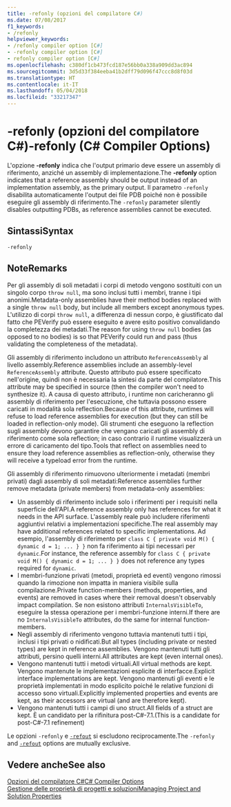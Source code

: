 ```yaml
---
title: -refonly (opzioni del compilatore C#)
ms.date: 07/08/2017
f1_keywords:
- /refonly
helpviewer_keywords:
- /refonly compiler option [C#]
- -refonly compiler option [C#]
- refonly compiler option [C#]
ms.openlocfilehash: c380df1cb473fcd187e56bb0a338a909dd3ac894
ms.sourcegitcommit: 3d5d33f384eeba41b2dff79d096f47ccc8d8f03d
ms.translationtype: HT
ms.contentlocale: it-IT
ms.lasthandoff: 05/04/2018
ms.locfileid: "33217347"
---
```

# <a name="-refonly-c-compiler-options"></a><span data-ttu-id="54a2d-102">-refonly (opzioni del compilatore C#)</span><span class="sxs-lookup"><span data-stu-id="54a2d-102">-refonly (C# Compiler Options)</span></span>

<span data-ttu-id="54a2d-103">L'opzione **-refonly** indica che l'output primario deve essere un assembly di riferimento, anziché un assembly di implementazione.</span><span class="sxs-lookup"><span data-stu-id="54a2d-103">The **-refonly** option indicates that a reference assembly should be output instead of an implementation assembly, as the primary output.</span></span> <span data-ttu-id="54a2d-104">Il parametro `-refonly` disabilita automaticamente l'output dei file PDB poiché non è possibile eseguire gli assembly di riferimento.</span><span class="sxs-lookup"><span data-stu-id="54a2d-104">The `-refonly` parameter silently disables outputting PDBs, as reference assemblies cannot be executed.</span></span>

## <a name="syntax"></a><span data-ttu-id="54a2d-105">Sintassi</span><span class="sxs-lookup"><span data-stu-id="54a2d-105">Syntax</span></span>

```console
-refonly
```

## <a name="remarks"></a><span data-ttu-id="54a2d-106">Note</span><span class="sxs-lookup"><span data-stu-id="54a2d-106">Remarks</span></span>

<span data-ttu-id="54a2d-107">Per gli assembly di soli metadati i corpi di metodo vengono sostituiti con un singolo corpo `throw null`, ma sono inclusi tutti i membri, tranne i tipi anonimi.</span><span class="sxs-lookup"><span data-stu-id="54a2d-107">Metadata-only assemblies have their method bodies replaced with a single `throw null` body, but include all members except anonymous types.</span></span> <span data-ttu-id="54a2d-108">L'utilizzo di corpi `throw null`, a differenza di nessun corpo, è giustificato dal fatto che PEVerify può essere eseguito e avere esito positivo convalidando la completezza dei metadati.</span><span class="sxs-lookup"><span data-stu-id="54a2d-108">The reason for using `throw null` bodies (as opposed to no bodies) is so that PEVerify could run and pass (thus validating the completeness of the metadata).</span></span>

<span data-ttu-id="54a2d-109">Gli assembly di riferimento includono un attributo `ReferenceAssembly` al livello assembly.</span><span class="sxs-lookup"><span data-stu-id="54a2d-109">Reference assemblies include an assembly-level `ReferenceAssembly` attribute.</span></span> <span data-ttu-id="54a2d-110">Questo attributo può essere specificato nell'origine, quindi non è necessaria la sintesi da parte del compilatore.</span><span class="sxs-lookup"><span data-stu-id="54a2d-110">This attribute may be specified in source (then the compiler won't need to synthesize it).</span></span> <span data-ttu-id="54a2d-111">A causa di questo attributo, i runtime non caricheranno gli assembly di riferimento per l'esecuzione, che tuttavia possono essere caricati in modalità sola reflection.</span><span class="sxs-lookup"><span data-stu-id="54a2d-111">Because of this attribute, runtimes will refuse to load reference assemblies for execution (but they can still be loaded in reflection-only mode).</span></span> <span data-ttu-id="54a2d-112">Gli strumenti che eseguono la reflection sugli assembly devono garantire che vengano caricati gli assembly di riferimento come sola reflection; in caso contrario il runtime visualizzerà un errore di caricamento del tipo.</span><span class="sxs-lookup"><span data-stu-id="54a2d-112">Tools that reflect on assemblies need to ensure they load reference assemblies as reflection-only, otherwise they will receive a typeload error from the runtime.</span></span>

<span data-ttu-id="54a2d-113">Gli assembly di riferimento rimuovono ulteriormente i metadati (membri privati) dagli assembly di soli metadati:</span><span class="sxs-lookup"><span data-stu-id="54a2d-113">Reference assemblies further remove metadata (private members) from metadata-only assemblies:</span></span>

- <span data-ttu-id="54a2d-114">Un assembly di riferimento include solo i riferimenti per i requisiti nella superficie dell'API.</span><span class="sxs-lookup"><span data-stu-id="54a2d-114">A reference assembly only has references for what it needs in the API surface.</span></span> <span data-ttu-id="54a2d-115">L'assembly reale può includere riferimenti aggiuntivi relativi a implementazioni specifiche.</span><span class="sxs-lookup"><span data-stu-id="54a2d-115">The real assembly may have additional references related to specific implementations.</span></span> <span data-ttu-id="54a2d-116">Ad esempio, l'assembly di riferimento per `class C { private void M() { dynamic d = 1; ... } }` non fa riferimento ai tipi necessari per `dynamic`.</span><span class="sxs-lookup"><span data-stu-id="54a2d-116">For instance, the reference assembly for `class C { private void M() { dynamic d = 1; ... } }` does not reference any types required for `dynamic`.</span></span>
- <span data-ttu-id="54a2d-117">I membri-funzione privati (metodi, proprietà ed eventi) vengono rimossi quando la rimozione non impatta in maniera visibile sulla compilazione.</span><span class="sxs-lookup"><span data-stu-id="54a2d-117">Private function-members (methods, properties, and events) are removed in cases where their removal doesn't observably impact compilation.</span></span> <span data-ttu-id="54a2d-118">Se non esistono attributi `InternalsVisibleTo`, eseguire la stessa operazione per i membri-funzione interni.</span><span class="sxs-lookup"><span data-stu-id="54a2d-118">If there are no `InternalsVisibleTo` attributes, do the same for internal function-members.</span></span>
- <span data-ttu-id="54a2d-119">Negli assembly di riferimento vengono tuttavia mantenuti tutti i tipi, inclusi i tipi privati o nidificati.</span><span class="sxs-lookup"><span data-stu-id="54a2d-119">But all types (including private or nested types) are kept in reference assemblies.</span></span> <span data-ttu-id="54a2d-120">Vengono mantenuti tutti gli attributi, persino quelli interni.</span><span class="sxs-lookup"><span data-stu-id="54a2d-120">All attributes are kept (even internal ones).</span></span>
- <span data-ttu-id="54a2d-121">Vengono mantenuti tutti i metodi virtuali.</span><span class="sxs-lookup"><span data-stu-id="54a2d-121">All virtual methods are kept.</span></span> <span data-ttu-id="54a2d-122">Vengono mantenute le implementazioni esplicite di interfacce.</span><span class="sxs-lookup"><span data-stu-id="54a2d-122">Explicit interface implementations are kept.</span></span> <span data-ttu-id="54a2d-123">Vengono mantenuti gli eventi e le proprietà implementati in modo esplicito poiché le relative funzioni di accesso sono virtuali.</span><span class="sxs-lookup"><span data-stu-id="54a2d-123">Explicitly implemented properties and events are kept, as their accessors are virtual (and are therefore kept).</span></span>
- <span data-ttu-id="54a2d-124">Vengono mantenuti tutti i campi di uno struct.</span><span class="sxs-lookup"><span data-stu-id="54a2d-124">All fields of a struct are kept.</span></span> <span data-ttu-id="54a2d-125">È un candidato per la rifinitura post-C#-7.1.</span><span class="sxs-lookup"><span data-stu-id="54a2d-125">(This is a candidate for post-C#-7.1 refinement)</span></span>

<span data-ttu-id="54a2d-126">Le opzioni `-refonly` e [`-refout`](refout-compiler-option.md) si escludono reciprocamente.</span><span class="sxs-lookup"><span data-stu-id="54a2d-126">The `-refonly` and [`-refout`](refout-compiler-option.md) options are mutually exclusive.</span></span>

## <a name="see-also"></a><span data-ttu-id="54a2d-127">Vedere anche</span><span class="sxs-lookup"><span data-stu-id="54a2d-127">See also</span></span>
 [<span data-ttu-id="54a2d-128">Opzioni del compilatore C#</span><span class="sxs-lookup"><span data-stu-id="54a2d-128">C# Compiler Options</span></span>](../../../csharp/language-reference/compiler-options/index.md)  
 [<span data-ttu-id="54a2d-129">Gestione delle proprietà di progetti e soluzioni</span><span class="sxs-lookup"><span data-stu-id="54a2d-129">Managing Project and Solution Properties</span></span>](/visualstudio/ide/managing-project-and-solution-properties)
